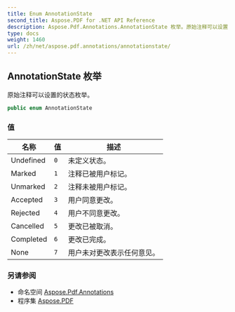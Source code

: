 ```yaml
---
title: Enum AnnotationState
second_title: Aspose.PDF for .NET API Reference
description: Aspose.Pdf.Annotations.AnnotationState 枚举。原始注释可以设置的状态枚举
type: docs
weight: 1460
url: /zh/net/aspose.pdf.annotations/annotationstate/
---
```

## AnnotationState 枚举

原始注释可以设置的状态枚举。

```csharp
public enum AnnotationState
```

### 值

| 名称 | 值 | 描述 |
| --- | --- | --- |
| Undefined | `0` | 未定义状态。 |
| Marked | `1` | 注释已被用户标记。 |
| Unmarked | `2` | 注释未被用户标记。 |
| Accepted | `3` | 用户同意更改。 |
| Rejected | `4` | 用户不同意更改。 |
| Cancelled | `5` | 更改已被取消。 |
| Completed | `6` | 更改已完成。 |
| None | `7` | 用户未对更改表示任何意见。 |

### 另请参阅

* 命名空间 [Aspose.Pdf.Annotations](../../aspose.pdf.annotations/)
* 程序集 [Aspose.PDF](../../)